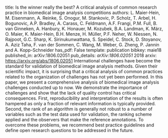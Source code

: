 title: Is the winner really the best? A critical analysis of common research practice in biomedical image analysis competitions
authors: L. Maier-Hein, M. Eisenmann, A. Reinke, S. Onogur, M. Stankovic, P. Scholz, T. Arbel, H. Bogunovic, A.P. Bradley, A. Carass, C. Feldmann, A.F. Frangi, P.M. Full, B. van Ginneken, A. Hanbury, K. Honauer, M. Kozubek, B.A. Landman, K. März, O. Maier, K. Maier-Hein, B.H. Menze, H. Müller, P.F. Neher, W. Niessen, N. Rajpoot, G.C. Sharp, K. Sirinukunwattana, S. Speidel, C. Stock, D. Stoyanov, A. Aziz Taha, F. van der Sommen, C. Wang, M. Weber, G. Zheng, P. Jannin and A. Kopp-Schneider
has_pdf: False
template: publication
bibkey: maie18
published_in: arXiv:1806.02051
pub_details: <i>arXiv:1806.02051</i> 2018
arxiv: https://arxiv.org/abs/1806.02051
International challenges have become the standard for validation of biomedical image analysis methods. Given their scientific impact, it is surprising that a critical analysis of common practices related to the organization of challenges has not yet been performed. In this paper, we present a comprehensive analysis of biomedical image analysis challenges conducted up to now. We demonstrate the importance of challenges and show that the lack of quality control has critical consequences. First, reproducibility and interpretation of the results is often hampered as only a fraction of relevant information is typically provided. Second, the rank of an algorithm is generally not robust to a number of variables such as the test data used for validation, the ranking scheme applied and the observers that make the reference annotations. To overcome these problems, we recommend best practice guidelines and define open research questions to be addressed in the future.

